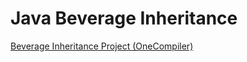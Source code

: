 # Java Beverage Inheritance
[Beverage Inheritance Project (OneCompiler)](https://onecompiler.com/java/43qz6sdz3)
